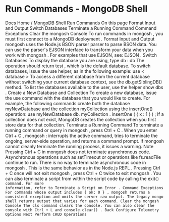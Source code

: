 # Run Commands - MongoDB Shell


Docs Home / MongoDB Shell Run Commands On this page Format Input and Output Switch Databases Terminate a Running Command Command Exceptions Clear the mongosh Console To run commands in mongosh , you must first connect to a MongoDB deployment . Format Input and Output mongosh uses the Node.js BSON parser parser to parse BSON data. You can use the parser's EJSON interface to transform your
data when you work with mongosh . For examples that use EJSON, see: EJSON . Switch Databases To display the database you are using, type db : db The operation should return test , which is the default database. To switch databases, issue the use <db> helper, as in the
following example: use < database > To access a different database from the current database without
switching your current database context, see the db.getSiblingDB() method. To list the databases available to the user, use the helper show
dbs . Create a New Database and Collection To create a new database, issue the use <db> command with the
database that you would like to create. For example, the following
commands create both the database myNewDatabase and the collection myCollection using the insertOne() operation: use myNewDatabase db. myCollection . insertOne ( { x : 1 } ) ; If a collection does not exist, MongoDB creates the collection when you
first store data for that collection. Terminate a Running Command To terminate a running command or query in mongosh ,
press Ctrl + C . When you enter Ctrl + C , mongosh : interrupts the active command, tries to terminate the ongoing, server-side operation, and returns a command prompt. If mongosh cannot cleanly terminate the running process,
it issues a warning. Note Pressing Ctrl + C in mongosh does not terminate
asynchronous code. Asynchronous operations such as setTimeout or
operations like fs.readFile continue to run. There is no way to terminate asynchronous code in mongosh . This is the same behavior as in the Node.js REPL . Pressing Ctrl + C once will not exit mongosh , press Ctrl + C twice to  exit mongosh . You can also terminate a script from within the script code by calling the exit(<code>) command. For more information, refer to Terminate a Script on Error . Command Exceptions For commands whose output includes { ok: 0 } , mongosh returns a
consistent exception and omits the server raw output. The legacy mongo shell returns output that varies for each command. Clear the mongosh Console The cls command clears the console. You can also clear the console
with Ctrl + L and console.clear() . Back Configure Telemetry Options Next Perform CRUD Operations
